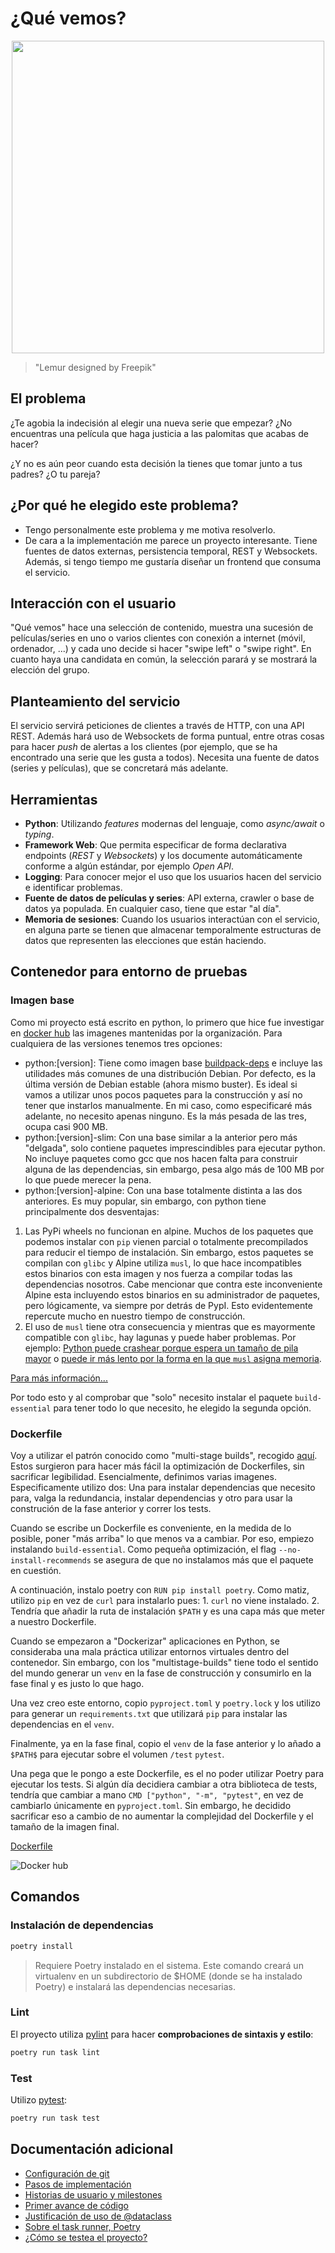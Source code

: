 # ¿Qué vemos?

<p align="center">
  <img width="500" height="500" src="docs/img/logo.png">
</p>

> "Lemur designed by Freepik"

## El problema

¿Te agobia la indecisión al elegir una nueva serie que empezar? ¿No encuentras una película que haga justicia a las palomitas que acabas de hacer?

¿Y no es aún peor cuando esta decisión la tienes que tomar junto a tus padres? ¿O tu pareja?

## ¿Por qué he elegido este problema?

- Tengo personalmente este problema y me motiva resolverlo.
- De cara a la implementación me parece un proyecto interesante. Tiene fuentes de datos externas, persistencia temporal, REST y Websockets. Además, si tengo tiempo me gustaría diseñar un frontend que consuma el servicio.

## Interacción con el usuario

"Qué vemos" hace una selección de contenido, muestra una sucesión de películas/series en uno o varios clientes con conexión a internet (móvil, ordenador, ...) y cada uno decide si hacer "swipe left" o "swipe right". En cuanto haya una candidata en común, la selección parará y se mostrará la elección del grupo.

## Planteamiento del servicio

El servicio servirá peticiones de clientes a través de HTTP, con una API REST. Además hará uso de Websockets de forma puntual, entre otras cosas para hacer _push_ de alertas a los clientes (por ejemplo, que se ha encontrado una serie que les gusta a todos).
Necesita una fuente de datos (series y películas), que se concretará más adelante.

## Herramientas

- **Python**: Utilizando _features_ modernas del lenguaje, como _async/await_ o _typing_.
- **Framework Web**: Que permita especificar de forma declarativa endpoints (_REST_ y _Websockets_) y los documente automáticamente conforme a algún estándar, por ejemplo _Open API_.
- **Logging**: Para conocer mejor el uso que los usuarios hacen del servicio e identificar problemas.
- **Fuente de datos de películas y series**: API externa, crawler o base de datos ya populada. En cualquier caso, tiene que estar "al día".
- **Memoria de sesiones**: Cuando los usuarios interactúan con el servicio, en alguna parte se tienen que almacenar temporalmente estructuras de datos que representen las elecciones que están haciendo.

## Contenedor para entorno de pruebas

### Imagen base

Como mi proyecto está escrito en python, lo primero que hice fue investigar en [docker hub](https://hub.docker.com/_/python) las imagenes mantenidas por la organización.
Para cualquiera de las versiones tenemos tres opciones:

- python:[version]: Tiene como imagen base [buildpack-deps](https://hub.docker.com/_/buildpack-deps/) e incluye las utilidades más comunes de una distribución Debian. Por defecto, es la última versión de Debian estable (ahora mismo buster). Es ideal si vamos a utilizar unos pocos paquetes para la construcción y así no tener que instarlos manualmente. En mi caso, como especificaré más adelante, no necesito apenas ninguno. Es la más pesada de las tres, ocupa casi 900 MB.
- python:[version]-slim: Con una base similar a la anterior pero más "delgada", solo contiene paquetes imprescindibles para ejecutar python. No incluye paquetes como gcc que nos hacen falta para construir alguna de las dependencias, sin embargo, pesa algo más de 100 MB por lo que puede merecer la pena.
- python:[version]-alpine: Con una base totalmente distinta a las dos anteriores. Es muy popular, sin embargo, con python tiene principalmente dos desventajas:

1. Las PyPi wheels no funcionan en alpine. Muchos de los paquetes que podemos instalar con `pip` vienen parcial o totalmente precompilados para reducir el tiempo de instalación. Sin embargo, estos paquetes se compilan con `glibc` y Alpine utiliza `musl`, lo que hace incompatibles estos binarios con esta imagen y nos fuerza a compilar todas las dependencias nosotros. Cabe mencionar que contra este inconveniente Alpine esta incluyendo estos binarios en su administrador de paquetes, pero lógicamente, va siempre por detrás de PypI.
   Esto evidentemente repercute mucho en nuestro tiempo de construcción.
2. El uso de `musl` tiene otra consecuencia y mientras que es mayormente compatible con `glibc`, hay lagunas y puede haber problemas. Por ejemplo: [Python puede crashear porque espera un tamaño de pila mayor](https://bugs.python.org/issue32307) o [puede ir más lento por la forma en la que `musl` asigna memoria](https://superuser.com/questions/1219609/why-is-the-alpine-docker-image-over-50-slower-than-the-ubuntu-image).

[Para más información...](https://pythonspeed.com/articles/alpine-docker-python/)

Por todo esto y al comprobar que "solo" necesito instalar el paquete `build-essential` para tener todo lo que necesito, he elegido la segunda opción.

### Dockerfile

Voy a utilizar el patrón conocido como "multi-stage builds", recogido [aquí](https://docs.docker.com/develop/develop-images/multistage-build/). Estos surgieron para hacer más fácil la optimización de Dockerfiles, sin sacrificar legibilidad. Esencialmente, definimos varias imagenes. Especificamente utilizo dos: Una para instalar dependencias que necesito para, valga la redundancia, instalar dependencias y otro para usar la construción de la fase anterior y correr los tests.

Cuando se escribe un Dockerfile es conveniente, en la medida de lo posible, poner "más arriba" lo que menos va a cambiar. Por eso, empiezo instalando `build-essential`. Como pequeña optimización, el flag `--no-install-recommends` se asegura de que no instalamos más que el paquete en cuestión.

A continuación, instalo poetry con `RUN pip install poetry`. Como matiz, utilizo `pip` en vez de `curl` para instalarlo pues: 1. `curl` no viene instalado. 2. Tendría que añadir la ruta de instalación `$PATH` y es una capa más que meter a nuestro Dockerfile.

Cuando se empezaron a "Dockerizar" aplicaciones en Python, se consideraba una mala práctica utilizar entornos virtuales dentro del contenedor. Sin embargo, con los "multistage-builds" tiene todo el sentido del mundo generar un `venv` en la fase de construcción y consumirlo en la fase final y es justo lo que hago.

Una vez creo este entorno, copio `pyproject.toml` y `poetry.lock` y los utilizo para generar un `requirements.txt` que utilizará `pip` para instalar las dependencias en el `venv`.

Finalmente, ya en la fase final, copio el `venv` de la fase anterior y lo añado a `$PATH$` para ejecutar sobre el volumen `/test` `pytest`.

Una pega que le pongo a este Dockerfile, es el no poder utilizar Poetry para ejecutar los tests. Si algún día decidiera cambiar a otra biblioteca de tests, tendría que cambiar a mano `CMD ["python", "-m", "pytest"`, en vez de cambiarlo únicamente en `pyproject.toml`. Sin embargo, he decidido sacrificar eso a cambio de no aumentar la complejidad del Dockerfile y el tamaño de la imagen final.

[Dockerfile](./Dockerfile)

![Docker hub](docs/img/docker-hub.png)

## Comandos

### Instalación de dependencias

```bash
poetry install
```

> Requiere Poetry instalado en el sistema. Este comando creará un virtualenv en un subdirectorio de \$HOME (donde se ha instalado Poetry) e instalará las dependencias necesarias.

### Lint

El proyecto utiliza [pylint](https://www.pylint.org/) para hacer **comprobaciones de sintaxis y estilo**:

```bash
poetry run task lint
```

### Test

Utilizo [pytest](https://docs.pytest.org/en/stable/):

```bash
poetry run task test
```

## Documentación adicional

- [Configuración de git](docs/configurando-git.md)
- [Pasos de implementación](docs/pasos.md)
- [Historias de usuario y milestones](docs/hu-and-milestones.md)
- [Primer avance de código](app/entities/watchable.py)
- [Justificación de uso de @dataclass](docs/dataclass.md)
- [Sobre el task runner, Poetry](docs/task-runner.md)
- [¿Cómo se testea el proyecto?](docs/tests.md)
